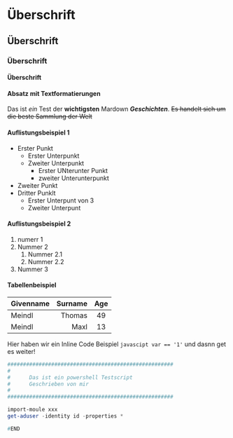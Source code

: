 # Überschrift
## Überschrift
### Überschrift
#### Überschrift



#### Absatz mit Textformatierungen

Das ist *ein* Test der **wichtigsten** Mardown ***Geschichten***. ~~Es handelt sich um die beste Sammlung der Welt~~



#### Auflistungsbeispiel 1

- Erster Punkt
  - Erster Unterpunkt
  - Zweiter Unterpunkt
    - Erster UNterunter Punkt
    - zweiter Unterunterpunkt
- Zweiter Punkt
- Dritter Punklt
  - Erster Unterpunt von 3
  - Zweiter Unterpunt
 
 
 
#### Auflistungsbeispiel 2


 1. numerr 1
 2. Nummer 2
    1. Nummer 2.1
    2. Nummer 2.2
 3. Nummer 3
 
 
 
#### Tabellenbeispiel
 
 
 
|Givenname|Surname|Age|
|:---------------------|---:|:-------------------:|
|Meindl|Thomas|49|
|Meindl|Maxl|13|



Hier haben wir ein Inline Code Beispiel `javascipt var == '1'` und dasnn get es weiter!


```powershell
#####################################################
#
#      Das ist ein powershell Testscript
#      Geschrieben von mir
#
#####################################################

import-moule xxx
get-aduser -identity id -properties * 

#END
```

